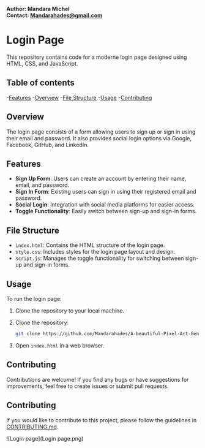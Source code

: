 **Author: Mandara Michel**  
**Contact: Mandarahades@gmail.com**

# Login Page

This repository contains code for a moderne login page designed using HTML, CSS, and JavaScript.

## Table of contents

-[Features](#features)
-[Overview](#overview)
-[File Structure](#file-structure)
-[Usage](#usage)
-[Contributing](#contributing)

## Overview

The login page consists of a form allowing users to sign up or sign in using their email and password. It also provides social login options via Google, Facebook, GitHub, and LinkedIn.

## Features

- **Sign Up Form**: Users can create an account by entering their name, email, and password.
- **Sign In Form**: Existing users can sign in using their registered email and password.
- **Social Login**: Integration with social media platforms for easier access.
- **Toggle Functionality**: Easily switch between sign-up and sign-in forms.

## File Structure

- `index.html`: Contains the HTML structure of the login page.
- `style.css`: Includes styles for the login page layout and design.
- `script.js`: Manages the toggle functionality for switching between sign-up and sign-in forms.

## Usage

To run the login page:

1. Clone the repository to your local machine.
1. Clone the repository:

   ```bash
   git clone https://github.com/Mandarahades/A-beautiful-Pixel-Art-Generator.git
   ```

2. Open `index.html` in a web browser.

## Contributing

Contributions are welcome! If you find any bugs or have suggestions for improvements, feel free to create issues or submit pull requests.
## Contributing

If you would like to contribute to this project, please follow the guidelines in [CONTRIBUTING.md](CONTRIBUTING.md).

![Login page](Login page.png)
